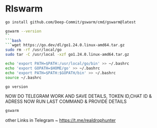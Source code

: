# Rlswarm
```bash
go install github.com/Deep-Commit/gswarm/cmd/gswarm@latest
```
```bash
gswarm --version
``
```bash
```wget https://go.dev/dl/go1.24.0.linux-amd64.tar.gz
sudo rm -rf /usr/local/go
sudo tar -C /usr/local -xzf go1.24.0.linux-amd64.tar.gz
```
```bash
echo 'export PATH=$PATH:/usr/local/go/bin' >> ~/.bashrc
echo 'export GOPATH=$HOME/go' >> ~/.bashrc
echo 'export PATH=$PATH:$GOPATH/bin' >> ~/.bashrc
source ~/.bashrc
```
```bash
go version
```
NOW DO TELEGRAM WORK AND SAVE DETAILS, TOKEN ID,CHAT ID & ADRESS
NOW RUN LAST COMMAND & PROVIDE DETAILS 
```bash
gswarm
```

other Links in Telegram ~ https://t.me/realdrophunter
